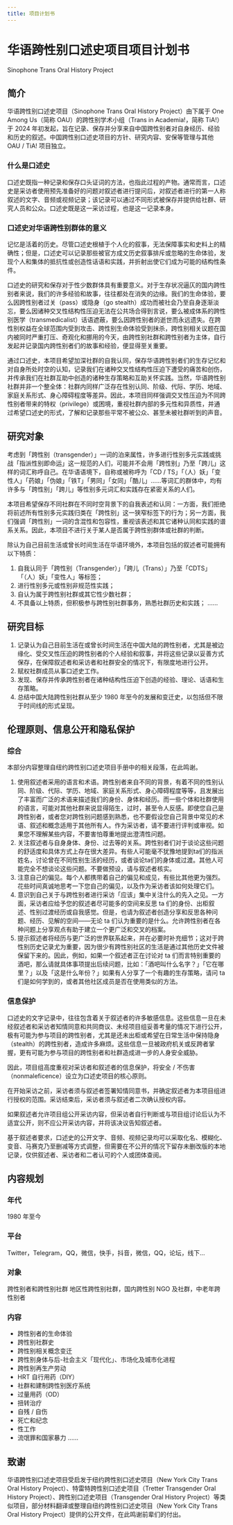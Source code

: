 ```yaml
---
title: 项目计划书
---
```

# 华语跨性别口述史项目项目计划书
Sinophone Trans Oral History Project

## 简介
华语跨性别口述史项目（Sinophone Trans Oral History Project）由下属于 One Among Us（简称 OAU）的跨性别学术小组（Trans in Academia!，简称 TiA!）于 2024 年初发起，旨在记录、保存并分享来自中国跨性别者对自身经历、经验和历史的叙述。中国跨性别口述史项目的方针、研究内容、安保等管理与其他 OAU / TiA! 项目独立。

### 什么是口述史

口述史既指一种记录和保存口头证词的方法，也指此过程的产物。通常而言，口述史是采访者使用预先准备好的问题对叙述者进行提问后，对叙述者进行的第一人称叙述的文字、音频或视频记录；该记录可以通过不同形式被保存并提供给社群、研究人员和公众。口述史既是这一采访过程，也是这一记录本身。

### 口述史对华语跨性别群体的意义

记忆是活着的历史。尽管⼝述史根植于个⼈化的叙事，⽆法保障事实和史料上的精确性；但是，⼝述史可以记录那些被官⽅成⽂历史叙事排斥或忽略的⽣命体验，发现个⼈和集体的抵抗性或创造性话语和实践，并折射出使它们成为可能的结构性条件。

口述史的研究和保存对于性少数群体具有重要意义。对于生存状况逼仄的国内跨性别者来说，我们的许多经验和故事，往往都处在消失的边缘。我们的生命体验，要么因跨性别者过关（pass）或隐身（go stealth）成功而被社会乃至自身逐渐淡忘，要么因诸种交叉性结构性压迫无法在公共场合得到言说，要么被成体系的跨性别医学（transmedicalist）话语遮蔽，要么因跨性别者的逝世而永远遗失。在跨性别权益在全球范围内受到攻击、跨性别生命体验受到抹杀，跨性别相关议题在国内被同时严重打压、奇观化和挪用的今天，由跨性别社群和跨性别者为主体，自行发起并记录国内跨性别者们的故事和经验，便显得至关重要。

通过口述史，本项目希望加深社群的自我认同，保存华语跨性别者们的生存记忆和对自身所处时空的认知，记录我们在诸种交叉性结构性压迫下遭受的痛苦和创伤，并传承我们在社群互助中创造的诸种生存策略和互助关怀实践。当然，华语跨性别社群并非一个整全体：社群内同样广泛存在性别认同、阶级、代际、学历、地域、家庭关系形式、身心障碍程度等差异。因此，本项目同样强调交叉性压迫为不同跨性别者带来的特权（privilege）或困境，重视社群内部的多元性和异质性，并通过希望口述史的形式，了解和记录那些平常不被公众、甚至未被社群听到的声音。

## 研究对象

考虑到「跨性别（transgender）」一词的泊来属性，许多进行性别多元实践或挑战「指派性别即命运」这一规范的人们，可能并不会用「跨性别」乃至「跨儿」这样的词汇称呼自己。在华语语境下，自称或被称呼为「CD / TS」「（人）妖」「变性人」「药娘」「伪娘」「铁T」「男同」「女同」「酷儿」……等词汇的群体中，均有许多与「跨性别」「跨儿」等性别多元词汇和实践存在紧密关系的人们。

本项目希望保存不同社群在不同时空背景下的自我表述和认同：一方面，我们拒绝将前述所有性别多元实践归类在「跨性别」这一狭窄标签下的行为；另一方面，我们强调「跨性别」一词的含混性和包容性，重视该表述和其它诸种认同和实践的谱系关系。因此，本项目不进行关于某人是否属于跨性别群体或社群的判断。

除认为自己目前生活或曾长时间生活在华语环境外，本项目包括的叙述者可能拥有以下特质：
1. 自我认同于「跨性别（Transgender）」「跨儿（Trans）」乃至「CDTS」「（人）妖」「变性人」等标签；
2. 进行性别多元或性别非规范性实践；
3. 自认为属于跨性别社群或其它性少数社群；
4. 不具备以上特质，但积极参与跨性别社群事务，熟悉社群历史和实践；
……

## 研究目标
1. 记录认为自己目前生活在或曾长时间生活在中国大陆的跨性别者，尤其是被边缘化、受交叉性压迫的跨性别者的个人经验和叙事，并将这些记录以妥善方式保存，在保障叙述者和采访者和社群安全的情况下，有限度地进行公开。
2. 赋权社群成员从事口述史工作。
3. 发现、保存并传承跨性别者在诸种结构性压迫下创造的经验、理论、话语和生存策略。
4. 总结中国大陆跨性别社群从至少 1980 年至今的发展和变迁史，以包括但不限于时间线的形式呈现。

## 伦理原则、信息公开和隐私保护

### 综合

本部分内容整理自纽约跨性别口述史项目手册中的相关段落，在此鸣谢。

1. 使用叙述者采用的语言和术语。跨性别者来自不同的背景，有着不同的性别认同、阶级、代际、学历、地域、家庭关系形式、身心障碍程度等等，且发展出了丰富而广泛的术语来描述我们的身份、身体和经历。而一些个体和社群使用的语言，可能对其他社群来说显得陌生，过时，甚至令人反感。即使您自己是跨性别者，或者您对跨性别问题感到熟悉，也不要假设您自己背景中常见的术语、叙述和概念适用于其他所有人。作为采访者，请不要进行评判或审视。如果您不理解某些内容，不要害怕尊重地提出澄清性问题。
2. 关注叙述者与自身身体、身份、过去等的关系。跨性别者们对于谈论这些问题的舒适度和具体方式上存在很大差异。有些人可能毫不犹豫地提到ta们的指派姓名，讨论曾在不同性别生活的经历，或者谈论ta们的身体或过渡。其他人可能完全不想谈论这些问题。不要做预设，请与叙述者核实。
3. 注意自己的偏见。每个人都携带着自己的偏见和成见，有些比其他更为强烈。花些时间真诚地思考一下您自己的偏见，以及作为采访者该如何处理它们。
4. 意识到自己关于与跨性别者进行采访「应该」集中关注什么的先入之见。一方面，采访者应给予您的叙述者尽可能多的空间来反思 ta 们的身份、出柜叙述、性别过渡经历或自我感觉。但是，也请为叙述者创造分享和反思各种问题、经历、见解的空间——无论 ta 们认为重要的是什么。允许跨性别者在各种问题上分享观点有助于建立一个更广泛和交叉的档案。
5. 提示叙述者将经历与更广泛的世界联系起来，并在必要时补充细节；这对于跨性别历史记录尤为重要，因为很少有跨性别社区的生活是通过其他历史文件被保留下来的。因此，例如，如果一个叙述者正在讨论对 ta 们而言特别重要的酒吧，那么请就具体事项提出后续问题，比如：「酒吧叫什么名字？」「它在哪里？」以及「这是什么年份？」如果有人分享了一个有趣的生存策略，请问 ta 们是如何学到的，或者其他社区成员是否在使用类似的方法。

### 信息保护

口述史的文字记录中，往往包含着关于叙述者的许多敏感信息。这些信息一旦在未经叙述者和采访者知情同意和共同商议、未经项目组妥善考量的情况下进行公开，极有可能为参与项目的跨性别者，尤其是还未出柜或希望在日常生活中保持隐身（stealth）的跨性别者，造成许多麻烦。这些信息一旦被政府机关或反跨者掌握，更有可能为参与项目的跨性别者和社群造成进一步的人身安全威胁。

因此，项目组高度重视对采访者和叙述者的信息保护，将安全 / 不伤害（nonmaleficence）设立为口述史项目的核心原则。

在开始采访之前，采访者须与叙述者签署知情同意书，并确定叙述者为本项目组进行授权的范围。采访结束后，采访者须与叙述者二次确认授权内容。

如果叙述者允许项目组公开采访内容，但采访者自行判断或与项目组讨论后认为不适宜公开，则不应公开采访内容，并将该决议告知叙述者。

基于叙述者要求，口述史的公开文字、音频、视频记录均可以采取化名、模糊化、变音、马赛克乃至删减等方式调整，但需要在不公开的情况下留存未删改版的本地记录，仅供叙述者、采访者和二者认可的个人或团体查阅。

## 内容规划

### 年代<br/>
1980 年至今

### 平台<br/>
Twitter，Telegram，QQ，微信，快手，抖音，微信，QQ，论坛，线下…

### 对象<br/>
跨性别者和跨性别社群
地区性跨性别社群，国内跨性别 NGO 及社群，中老年跨性别者

### 内容<br/>
- 跨性别者的生命体验
- 跨性别社群史
- 跨性别相关概念变迁
- 跨性别身体与后-社会主义「现代化」、市场化及城市化进程
- 跨性别再生产劳动
- HRT 自行用药（DIY）
- 社群和建制跨性别医疗系统
- 过量用药（OD）
- 扭转治疗
- 自残 / 自伤
- 死亡和纪念
- 性工作
- 流氓罪和国家暴力
……

## 致谢
华语跨性别口述史项目受启发于纽约跨性别口述史项目（New York City Trans Oral History Project）、特雷特跨性别口述史项目（Tretter Transgender Oral History Project）、跨性别口述史项目（Transgender Oral History Project）等类似项目，部分材料翻译或整理自纽约跨性别口述史项目（New York City Trans Oral History Project）提供的公开文件，在此鸣谢前辈们的付出。
